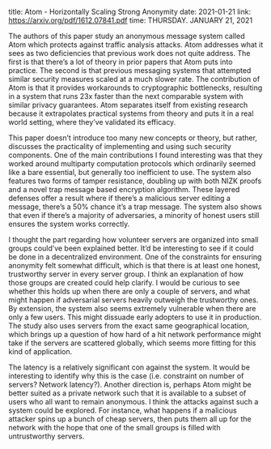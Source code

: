 title: Atom - Horizontally Scaling Strong Anonymity
date: 2021-01-21
link: https://arxiv.org/pdf/1612.07841.pdf
time: THURSDAY. JANUARY 21, 2021

The authors of this paper study an anonymous message system called Atom which protects against traffic analysis attacks. Atom addresses what it sees as two deficiencies that previous work does not quite address. The first is that there’s a lot of theory in prior papers that Atom puts into practice. The second is that previous messaging systems that attempted similar security measures scaled at a much slower rate. The contribution of Atom is that it provides workarounds to cryptographic bottlenecks, resulting in a system that runs 23x faster than the next comparable system with similar privacy guarantees. Atom separates itself from existing research because it extrapolates practical systems from theory and puts it in a real world setting, where they’ve validated its efficacy.

This paper doesn’t introduce too many new concepts or theory, but rather, discusses the practicality of implementing and using such security components. One of the main contributions I found interesting was that they worked around multiparty computation protocols which ordinarily seemed like a bare essential, but generally too inefficient to use. The system also features two forms of tamper resistance, doubling up with both NIZK proofs and a novel trap message based encryption algorithm. These layered defenses offer a result where if there’s a malicious server editing a message, there’s a 50% chance it’s a trap message. The system also shows that even if there’s a majority of adversaries, a minority of honest users still ensures the system works correctly.

I thought the part regarding how volunteer servers are organized into small groups could’ve been explained better. It’d be interesting to see if it could be done in a decentralized environment. One of the constraints for ensuring anonymity felt somewhat difficult, which is that there is at least one honest, trustworthy server in every server group. I think an explanation of how those groups are created could help clarify. I would be curious to see whether this holds up when there are only a couple of servers, and what might happen if adversarial servers heavily outweigh the trustworthy ones. By extension, the system also seems extremely vulnerable when there are only a few users. This might dissuade early adopters to use it in production. The study also uses servers from the exact same geographical location, which brings up a question of how hard of a hit network performance might take if the servers are scattered globally, which seems more fitting for this kind of application.

The latency is a relatively significant con against the system. It would be interesting to identify why this is the case (i.e. constraint on number of servers? Network latency?). Another direction is, perhaps Atom might be better suited as a private network such that it is available to a subset of users who all want to remain anonymous. I think the attacks against such a system could be explored. For instance, what happens if a malicious attacker spins up a bunch of cheap servers, then puts them all up for the network with the hope that one of the small groups is filled with untrustworthy servers.
